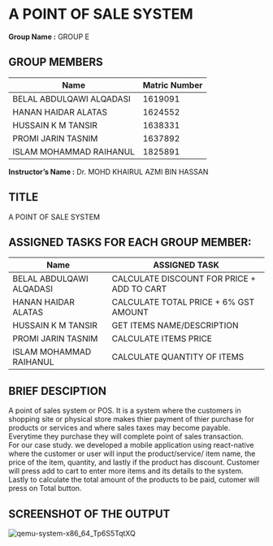 # A POINT OF SALE SYSTEM


**Group Name :** GROUP E


## GROUP MEMBERS  

**Name**                            | **Matric Number**
----------------------------------- | -------------
BELAL ABDULQAWI ALQADASI            | 1619091
HANAN HAIDAR ALATAS                 | 1624552
HUSSAIN K M TANSIR                  | 1638331
PROMI JARIN TASNIM                  | 1637892
ISLAM MOHAMMAD RAIHANUL             | 1825891




**Instructor’s Name :** Dr. MOHD KHAIRUL AZMI BIN HASSAN




## TITLE 
A POINT OF SALE SYSTEM


## ASSIGNED TASKS FOR EACH GROUP MEMBER: 
**Name**                            | **ASSIGNED TASK**
----------------------------------- | -------------
BELAL ABDULQAWI ALQADASI            | CALCULATE DISCOUNT FOR PRICE + ADD TO CART 
HANAN HAIDAR ALATAS                 | CALCULATE TOTAL PRICE + 6% GST AMOUNT
HUSSAIN K M TANSIR                  | GET ITEMS NAME/DESCRIPTION
PROMI JARIN TASNIM                  | CALCULATE ITEMS PRICE
ISLAM MOHAMMAD RAIHANUL             | CALCULATE QUANTITY OF ITEMS 



## BRIEF DESCIPTION
A point of sales system or POS. It is a system where the customers 
in shopping site or physical store makes thier payment of thier
purchase for products or services and where sales taxes may become 
payable. Everytime they purchase they will complete point of sales
transaction.  
For our case study. we developed a mobile application using 
react-native where the customer or user will input the 
product/service/ item name, the price of the item, quantity, and 
lastly if the product has discount. Customer will press add to cart 
to enter more items and its details to the system. Lastly to calculate
the total amount of the products to be paid, cutomer will press on Total 
button.





## SCREENSHOT OF THE OUTPUT

![qemu-system-x86_64_Tp6S5TqtXQ](https://user-images.githubusercontent.com/74839789/115515649-f058d300-a2b7-11eb-9df9-a3d6dc30d5f3.jpg)



